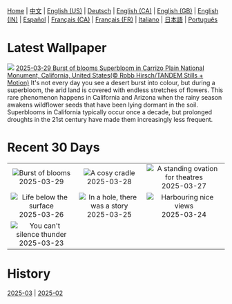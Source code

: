 [Home](../README.md) | [中文](zh-CN.md) | [English (US)](en-US.md) | [Deutsch](de-DE.md) | [English (CA)](en-CA.md) | [English (GB)](en-GB.md) | [English (IN)](en-IN.md) | [Español](es-ES.md) | [Français (CA)](fr-CA.md) | [Français (FR)](fr-FR.md) | [Italiano](it-IT.md) | [日本語](ja-JP.md) | [Português](pt-BR.md)

# Latest Wallpaper
![](https://www.bing.com/th?id=OHR.CarrizoBloom_EN-GB8154155837_UHD.jpg)
[2025-03-29 Burst of blooms Superbloom in Carrizo Plain National Monument, California, United States(© Robb Hirsch/TANDEM Stills + Motion)](https://www.bing.com/th?id=OHR.CarrizoBloom_EN-GB8154155837_UHD.jpg)
It's not every day you see a desert burst into colour, but during a superbloom, the arid land is covered with endless stretches of flowers. This rare phenomenon happens in California and Arizona when the rainy season awakens wildflower seeds that have been lying dormant in the soil. Superblooms in California typically occur once a decade, but prolonged droughts in the 21st century have made them increasingly less frequent.

# Recent 30 Days
|  |  |  |
|:---:|:---:|:---:|
| ![](https://www.bing.com/th?id=OHR.CarrizoBloom_EN-GB8154155837_400x240.jpg "Burst of blooms") 2025-03-29 | ![](https://www.bing.com/th?id=OHR.NestingMonarch_EN-GB8009331215_400x240.jpg "A cosy cradle") 2025-03-28 | ![](https://www.bing.com/th?id=OHR.OdeonAthens_EN-GB5028449189_400x240.jpg "A standing ovation for theatres") 2025-03-27 |
| ![](https://www.bing.com/th?id=OHR.CrystalManatee_EN-GB4829470738_400x240.jpg "Life below the surface") 2025-03-26 | ![](https://www.bing.com/th?id=OHR.HobbitHole_EN-GB4657800200_400x240.jpg "In a hole, there was a story") 2025-03-25 | ![](https://www.bing.com/th?id=OHR.SydneyHarbour_EN-GB4487505878_400x240.jpg "Harbouring nice views") 2025-03-24 |
| ![](https://www.bing.com/th?id=OHR.NebraskaStorm_EN-GB4330008569_400x240.jpg "You can't silence thunder") 2025-03-23 |  |  |

# History
[2025-03](../archives/wallpaper/en-GB/w_2025_03.md) | [2025-02](../archives/wallpaper/en-GB/w_2025_02.md)
